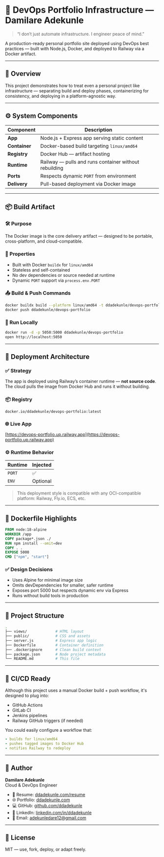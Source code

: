 # 🐳 DevOps Portfolio Infrastructure — Damilare Adekunle

> “I don’t just automate infrastructure. I engineer peace of mind.”

A production-ready personal portfolio site deployed using DevOps best practices — built with Node.js, Docker, and deployed to Railway via a Docker artifact.

---

## 📌 Overview

This project demonstrates how to treat even a personal project like infrastructure — separating build and deploy phases, containerizing for consistency, and deploying in a platform-agnostic way.

---

## ⚙️ System Components

| Component          | Description                                             |
|--------------------|---------------------------------------------------------|
| **App**            | Node.js + Express app serving static content            |
| **Container**      | Docker-based build targeting `linux/amd64`              |
| **Registry**       | Docker Hub — artifact hosting                           |
| **Runtime**        | Railway — pulls and runs container without rebuilding   |
| **Ports**          | Respects dynamic `PORT` from environment                |
| **Delivery**       | Pull-based deployment via Docker image                  |

---

## 📦 Build Artifact

### 🛠️ Purpose

The Docker image is the core delivery artifact — designed to be portable, cross-platform, and cloud-compatible.

### 🧱 Properties

- Built with Docker `buildx` for `linux/amd64`
- Stateless and self-contained
- No dev dependencies or source needed at runtime
- Dynamic `PORT` support via `process.env.PORT`

### 📤 Build & Push Commands

```bash
docker buildx build --platform linux/amd64 -t ddadekunle/devops-portfolio .
docker push ddadekunle/devops-portfolio
```

### 🧪 Run Locally

```bash
docker run -d -p 5050:5000 ddadekunle/devops-portfolio
open http://localhost:5050
```

---

## 🚂 Deployment Architecture

### ✅ Strategy

The app is deployed using Railway’s container runtime — **not source code**.  
The cloud pulls the image from Docker Hub and runs it without building.

### 📦 Registry

```text
docker.io/ddadekunle/devops-portfolio:latest
```

### 🌐 Live App

[https://devops-portfolio.up.railway.app](https://devops-portfolio.up.railway.app)

### ⚙️ Runtime Behavior

| Runtime | Injected |
|---------|----------|
| `PORT`  | ✅        |
| `ENV`   | Optional |

> This deployment style is compatible with any OCI-compatible platform: Railway, Fly.io, ECS, etc.

---

## 🐋 Dockerfile Highlights

```dockerfile
FROM node:18-alpine
WORKDIR /app
COPY package*.json ./
RUN npm install --omit=dev
COPY . .
EXPOSE 5000
CMD ["npm", "start"]
```

### ✅ Design Decisions

- Uses Alpine for minimal image size
- Omits devDependencies for smaller, safer runtime
- Exposes port 5000 but respects dynamic env via Express
- Runs without build tools in production

---

## 📁 Project Structure

```bash
.
├── views/             # HTML layout
├── public/            # CSS and assets
├── server.js          # Express app logic
├── Dockerfile         # Container definition
├── .dockerignore      # Clean build context
├── package.json       # Node project metadata
└── README.md          # This file
```

---

## 🔁 CI/CD Ready

Although this project uses a manual Docker build + push workflow, it's designed to plug into:

- GitHub Actions
- GitLab CI
- Jenkins pipelines
- Railway GitHub triggers (if needed)

You could easily configure a workflow that:

```yaml
- builds for linux/amd64
- pushes tagged images to Docker Hub
- notifies Railway to redeploy
```

---

## 👤 Author

**Damilare Adekunle**  
Cloud & DevOps Engineer

- 📄 Resume: [ddadekunle.com/resume](https://ddadekunle.com/resume)
- 🌐 Portfolio: [ddadekunle.com](https://ddadekunle.com)
- 💻 GitHub: [github.com/ddadekunle](https://github.com/ddadekunle)
- 🔗 LinkedIn: [linkedin.com/in/ddadekunle](https://linkedin.com/in/ddadekunle)
- 📧 Email: [adekunledare12@gmail.com](mailto:adekunledare12@gmail.com)

---

## 📝 License

MIT — use, fork, deploy, or adapt freely.